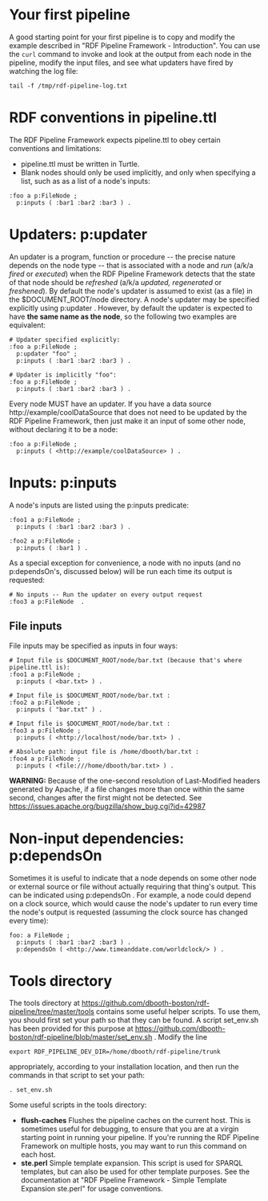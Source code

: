# Your first pipeline #
A good starting point for your first pipeline is to copy and modify the example described in "RDF Pipeline Framework - Introduction".  You can use the `curl` command to invoke and look at the output from each node in the pipeline, modify the input files, and see what updaters have fired by watching the log file:
```
tail -f /tmp/rdf-pipeline-log.txt
```

# RDF conventions in pipeline.ttl #
The RDF Pipeline Framework expects pipeline.ttl to obey certain conventions and limitations:
  * pipeline.ttl must be written in Turtle.
  * Blank nodes should only be used implicitly, and only when specifying a list, such as as a list of a node's inputs:
```
:foo a p:FileNode ;
  p:inputs ( :bar1 :bar2 :bar3 ) .
```

# Updaters: p:updater #
An updater is a program, function or procedure -- the precise nature depends on the node type -- that is associated with a node and _run_ (a/k/a _fired_ or _executed_) when the RDF Pipeline Framework detects that the state of that node should be _refreshed_ (a/k/a _updated, regenerated_ or _freshened_).  By default the node's updater is assumed to exist (as a file) in the $DOCUMENT\_ROOT/node directory.  A node's updater may be specified explicitly using p:updater .  However, by default the updater is expected to have **the same name as the node**, so the following two examples are equivalent:
```
# Updater specified explicitly:
:foo a p:FileNode ;
  p:updater "foo" ; 
  p:inputs ( :bar1 :bar2 :bar3 ) .

# Updater is implicitly "foo":
:foo a p:FileNode ;
  p:inputs ( :bar1 :bar2 :bar3 ) .
```

Every node MUST have an updater.  If you have a data source http://example/coolDataSource that does not need to be updated by the RDF Pipeline Framework, then just make it an input of some other node, without declaring it to be a node:
```
:foo a p:FileNode ;
  p:inputs ( <http://example/coolDataSource> ) .
```

# Inputs: p:inputs #
A node's inputs are listed using the p:inputs predicate:
```
:foo1 a p:FileNode ;
  p:inputs ( :bar1 :bar2 :bar3 ) .

:foo2 a p:FileNode ;
  p:inputs ( :bar1 ) .
```

As a special exception for convenience, a node with no inputs (and no p:dependsOn's, discussed below) will be run each time its output is requested:
```
# No inputs -- Run the updater on every output request
:foo3 a p:FileNode  .
```


## File inputs ##

File inputs may be specified as inputs in four ways:
```
# Input file is $DOCUMENT_ROOT/node/bar.txt (because that's where pipeline.ttl is):
:foo1 a p:FileNode ;
  p:inputs ( <bar.txt> ) .

# Input file is $DOCUMENT_ROOT/node/bar.txt :
:foo2 a p:FileNode ;
  p:inputs ( "bar.txt" ) .

# Input file is $DOCUMENT_ROOT/node/bar.txt :
:foo3 a p:FileNode ;
  p:inputs ( <http://localhost/node/bar.txt> ) .

# Absolute path: input file is /home/dbooth/bar.txt :
:foo4 a p:FileNode ;
  p:inputs ( <file:///home/dbooth/bar.txt> ) .
```

**WARNING:** Because of the one-second resolution of Last-Modified headers generated by Apache, if a file changes more than once within the same second, changes after the first might not be detected.  See https://issues.apache.org/bugzilla/show_bug.cgi?id=42987

# Non-input dependencies: p:dependsOn #
Sometimes it is useful to indicate that a node depends on some other node or external source or file without actually requiring that thing's output.  This can be indicated using p:dependsOn .  For example, a node could depend on a clock source, which would cause the node's updater to run every time the node's output is requested (assuming the clock source has changed every time):
```
foo: a FileNode ;
  p:inputs ( :bar1 :bar2 :bar3 ) .
  p:dependsOn ( <http://www.timeanddate.com/worldclock/> ) .
```

# Tools directory #
The tools directory at https://github.com/dbooth-boston/rdf-pipeline/tree/master/tools contains some useful helper scripts.  To use them, you should first set your path so that they can be found.  A script set\_env.sh has been provided for this purpose at https://github.com/dbooth-boston/rdf-pipeline/blob/master/set_env.sh .  Modify the line
```
export RDF_PIPELINE_DEV_DIR=/home/dbooth/rdf-pipeline/trunk
```
appropriately, according to your installation location, and then run the commands in that script to set your path:
```
. set_env.sh
```

Some useful scripts in the tools directory:
  * **flush-caches** Flushes the pipeline caches on the current host.  This is sometimes useful for debugging, to ensure that you are at a virgin starting point in running your pipeline.  If you're running the RDF Pipeline Framework on multiple hosts, you may want to run this command on each host.
  * **ste.perl** Simple template expansion.  This script is used for SPARQL templates, but can also be used for other template purposes.  See the documentation at "RDF Pipeline Framework - Simple Template Expansion ste.perl" for usage conventions.